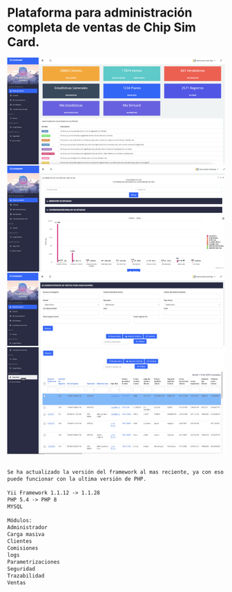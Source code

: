 # Plataforma para administración completa de ventas de Chip Sim Card.

![captura1](https://raw.githubusercontent.com/gsanchez1687/covenapp/main/images/Captura1.png)
![Captura2](https://raw.githubusercontent.com/gsanchez1687/covenapp/main/images/Captura2.png)
![Captura3](https://raw.githubusercontent.com/gsanchez1687/covenapp/main/images/Captura3.png)
![Captura4](https://raw.githubusercontent.com/gsanchez1687/covenapp/main/images/Captura4.png)


```

Se ha actualizado la versión del framework al mas reciente, ya con eso puede funcionar con la ultima versión de PHP.

Yii Framework 1.1.12 -> 1.1.28
PHP 5.4 -> PHP 8
MYSQL

Módulos:
Administrador
Carga masiva
Clientes
Comisiones
logs
Parametrizaciones
Seguridad
Trazabilidad
Ventas

```